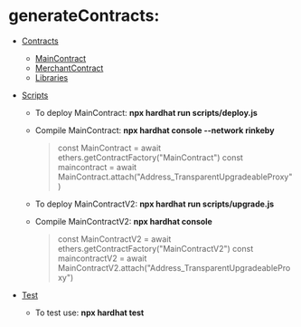 # generateContracts:

- [Contracts](/generateContracts/contracts)
    - [MainContract](/generateContracts/mainContract.sol)
    - [MerchantContract](/generateContracts/merchantContract.sol)
    - [Libraries](/generateContracts/Libraries.sol)

- [Scripts](/generateContracts/scripts)
    - To deploy MainContract: **npx hardhat run scripts/deploy.js**
    - Compile MainContract: **npx hardhat console --network rinkeby**
        > const MainContract = await ethers.getContractFactory("MainContract")
        > const maincontract = await MainContract.attach("Address_TransparentUpgradeableProxy")

    - To deploy MainContractV2: **npx hardhat run scripts/upgrade.js**
    - Compile MainContractV2: **npx hardhat console**
        > const MainContractV2 = await ethers.getContractFactory("MainContractV2")
        > const maincontractV2 = await MainContractV2.attach("Address_TransparentUpgradeableProxy")

- [Test](/generateContracts/test)
    - To test use: **npx hardhat test**
